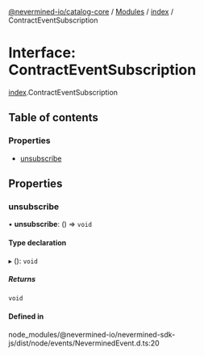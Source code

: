 [@nevermined-io/catalog-core](../README.md) / [Modules](../modules.md) / [index](../modules/index.md) / ContractEventSubscription

# Interface: ContractEventSubscription

[index](../modules/index.md).ContractEventSubscription

## Table of contents

### Properties

- [unsubscribe](index.ContractEventSubscription.md#unsubscribe)

## Properties

### unsubscribe

• **unsubscribe**: () => `void`

#### Type declaration

▸ (): `void`

##### Returns

`void`

#### Defined in

node_modules/@nevermined-io/nevermined-sdk-js/dist/node/events/NeverminedEvent.d.ts:20
